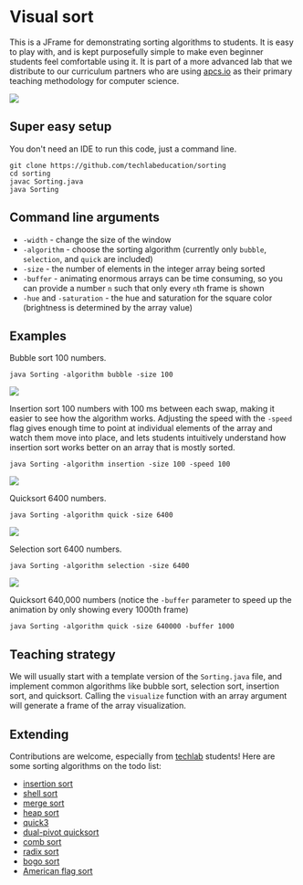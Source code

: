 # Visual sort

This is a JFrame for demonstrating sorting algorithms to students. It is easy to play with, and is kept purposefully simple to make even beginner students feel comfortable using it. It is part of a more advanced lab that we distribute to our curriculum partners who are using [apcs.io](http://apcs.io) as their primary teaching methodology for computer science.

![](http://apcs.io/img/lab/sorting/quicksort2.gif)

## Super easy setup

You don't need an IDE to run this code, just a command line.

```
git clone https://github.com/techlabeducation/sorting
cd sorting
javac Sorting.java
java Sorting
```

## Command line arguments

- `-width` - change the size of the window
- `-algorithm` - choose the sorting algorithm (currently only `bubble`, `selection`, and `quick` are included)
- `-size` - the number of elements in the integer array being sorted
- `-buffer` - animating enormous arrays can be time consuming, so you can provide a number `n` such that only every `n`th frame is shown
- `-hue` and `-saturation` - the hue and saturation for the square color (brightness is determined by the array value)

## Examples

Bubble sort 100 numbers.
```
java Sorting -algorithm bubble -size 100
```

![](http://apcs.io/img/lab/sorting/bubblesort.gif)

Insertion sort 100 numbers with 100 ms between each swap, making it easier to see how the algorithm works. Adjusting the speed with the `-speed` flag gives enough time to point at individual elements of the array and watch them move into place, and lets students intuitively understand how insertion sort works better on an array that is mostly sorted.

```
java Sorting -algorithm insertion -size 100 -speed 100
```

![](http://apcs.io/img/lab/sorting/insertion.gif)

Quicksort 6400 numbers.
```
java Sorting -algorithm quick -size 6400
```

![](http://apcs.io/img/lab/sorting/quicksort2.gif)

Selection sort 6400 numbers.
```
java Sorting -algorithm selection -size 6400
```

![](http://apcs.io/img/lab/sorting/selection.gif)

Quicksort 640,000 numbers (notice the `-buffer` parameter to speed up the animation by only showing every 1000th frame)
```
java Sorting -algorithm quick -size 640000 -buffer 1000
```

## Teaching strategy

We will usually start with a template version of the `Sorting.java` file, and implement common algorithms like bubble sort, selection sort, insertion sort, and quicksort. Calling the `visualize` function with an array argument will generate a frame of the array visualization.

## Extending

Contributions are welcome, especially from [techlab](https://techlab.education) students! Here are some sorting algorithms on the todo list:

- [insertion sort](http://sorting-algorithms.com/insertion-sort)
- [shell sort](http://sorting-algorithms.com/shell-sort)
- [merge sort](http://sorting-algorithms.com/merge-sort)
- [heap sort](http://sorting-algorithms.com/heap-sort)
- [quick3](http://sorting-algorithms.com/quick-sort-3-way)
- [dual-pivot quicksort](http://permalink.gmane.org/gmane.comp.java.openjdk.core-libs.devel/2628)
- [comb sort](https://en.wikipedia.org/wiki/Comb_sort)
- [radix sort](https://en.wikipedia.org/wiki/Radix_sort)
- [bogo sort](https://en.wikipedia.org/wiki/Bogosort)
- [American flag sort](https://en.wikipedia.org/wiki/American_flag_sort)

